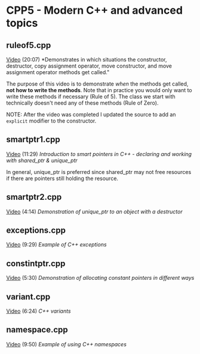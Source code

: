 # CPP5 - Modern C++ and advanced topics

## ruleof5.cpp

[Video](https://youtu.be/dbc7HAcMD4c) (20:07)
*Demonstrates in which situations the constructor, destructor, copy assignment operator, move constructor, and move assignment operator methods get called."

The purpose of this video is to demonstrate *when* the methods get called, **not how to write the methods**.  Note that in practice you would only want to write these methods if necessary (Rule of 5).  The class we start with technically doesn't need any of these methods (Rule of Zero).

NOTE: After the video was completed I updated the source to add an `explicit` modifier to the constructor.

## smartptr1.cpp

[Video](https://youtu.be/254os0-YhdM) (11:29)
*Introduction to smart pointers in C++ - declaring and working with shared_ptr & unique_ptr*

In general, unique_ptr is preferred since shared_ptr may not free resources if there are pointers still holding the resource.

## smartptr2.cpp

[Video](https://youtu.be/GUeMwYRR2s8) (4:14)
*Demonstration of unique_ptr to an object with a destructor*

## exceptions.cpp

[Video](https://youtu.be/pU5hZnYSO8M) (9:29)
*Example of C++ exceptions*

## constintptr.cpp

[Video](https://youtu.be/aWmU9je3ap4) (5:30)
*Demonstration of allocating constant pointers in different ways*

## variant.cpp

[Video](https://youtu.be/_DSgqYjwBSc) (6:24)
*C++ variants*

## namespace.cpp

[Video](https://youtu.be/q-GibRTKWXs) (9:50)
*Example of using C++ namespaces*

